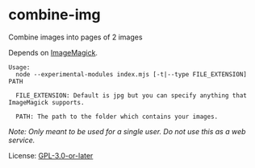 # combine-img

Combine images into pages of 2 images

Depends on [ImageMagick](https://imagemagick.org/).

```
Usage:
  node --experimental-modules index.mjs [-t|--type FILE_EXTENSION] PATH

  FILE_EXTENSION: Default is jpg but you can specify anything that ImageMagick supports.

  PATH: The path to the folder which contains your images.
```

_Note: Only meant to be used for a single user. Do not use this as a web service._

License: [GPL-3.0-or-later](https://spdx.org/licenses/GPL-3.0-or-later.html)